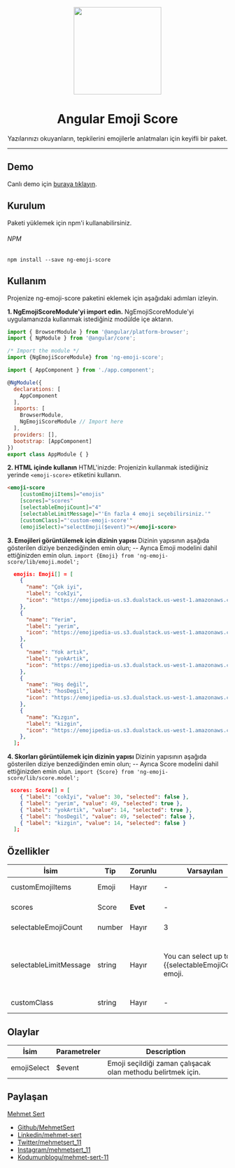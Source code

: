 <p align="center">
  <img height="200px" width="200px" style="text-align: center;" src="https://www.mehmetsert.com.tr/assets/img/ng-emoji-score.png">
  <h1 align="center">Angular Emoji Score</h1>
</p>
<p align="center">Yazılarınızı okuyanların, tepkilerini emojilerle anlatmaları için keyifli bir paket.</p>

------------

## Demo
Canlı demo için [buraya tıklayın](https://mehmetsert.com.tr "buraya tıklayın").

## Kurulum
Paketi yüklemek için npm'i kullanabilirsiniz.

###### NPM
```
npm install --save ng-emoji-score
```

## Kullanım
Projenize ng-emoji-score paketini eklemek için aşağıdaki adımları izleyin.

**1.  NgEmojiScoreModule'yi import edin.**
NgEmojiScoreModule'yi uygulamanızda kullanmak istediğiniz modülde içe aktarın.
```javascript
import { BrowserModule } from '@angular/platform-browser';
import { NgModule } from '@angular/core';

/* Import the module */
import {NgEmojiScoreModule} from 'ng-emoji-score';

import { AppComponent } from './app.component';

@NgModule({
  declarations: [
    AppComponent
  ],
  imports: [
    BrowserModule,
    NgEmojiScoreModule // Import here
  ],
  providers: [],
  bootstrap: [AppComponent]
})
export class AppModule { }

```

**2.  HTML içinde kullanın**
HTML'inizde: Projenizin kullanmak istediğiniz yerinde `<emoji-score>` etiketini kullanın.
```html
<emoji-score
  	[customEmojiItems]="emojis"
  	[scores]="scores"
  	[selectableEmojiCount]="4"
  	[selectableLimitMessage]="'En fazla 4 emoji seçebilirsiniz.'"
  	[customClass]="'custom-emoji-score'"
  	(emojiSelect)="selectEmoji($event)"></emoji-score>
```

**3.  Emojileri görüntülemek için dizinin yapısı**
Dizinin yapısının aşağıda gösterilen diziye benzediğinden emin olun;
-- Ayrıca Emoji modelini dahil ettiğinizden emin olun. `import {Emoji} from 'ng-emoji-score/lib/emoji.model';`
```json
  emojis: Emoji[] = [
    {
      "name": "Çok iyi",
      "label": "cokIyi",
      "icon": "https://emojipedia-us.s3.dualstack.us-west-1.amazonaws.com/thumbs/72/emojione/211/face-with-tears-of-joy_1f602.png"
    },
    {
      "name": "Yerim",
      "label": "yerim",
      "icon": "https://emojipedia-us.s3.dualstack.us-west-1.amazonaws.com/thumbs/72/emojione/211/smiling-face-with-heart-shaped-eyes_1f60d.png"
    },
    {
      "name": "Yok artık",
      "label": "yokArtik",
      "icon": "https://emojipedia-us.s3.dualstack.us-west-1.amazonaws.com/thumbs/72/emojione/211/face-screaming-in-fear_1f631.png"
    },
    {
      "name": "Hoş değil",
      "label": "hosDegil",
      "icon": "https://emojipedia-us.s3.dualstack.us-west-1.amazonaws.com/thumbs/72/emojione/211/thumbs-down-sign_1f44e.png"
    },
    {
      "name": "Kızgın",
      "label": "kizgin",
      "icon": "https://emojipedia-us.s3.dualstack.us-west-1.amazonaws.com/thumbs/72/emojione/211/face-with-look-of-triumph_1f624.png"
    },
  ];
```

**4.  Skorları görüntülemek için dizinin yapısı**
Dizinin yapısının aşağıda gösterilen diziye benzediğinden emin olun;
-- Ayrıca Score modelini dahil ettiğinizden emin olun. `import {Score} from 'ng-emoji-score/lib/score.model';`
```json
 scores: Score[] = [
    { "label": "cokIyi", "value": 30, "selected": false },
    { "label": "yerim", "value": 49, "selected": true },
    { "label": "yokArtik", "value": 14, "selected": true },
    { "label": "hosDegil", "value": 49, "selected": false },
    { "label": "kizgin", "value": 14, "selected": false }
  ];
```

## Özellikler
| İsim | Tip | Zorunlu | Varsayılan | Açıklama |
| ------------ | ------------ | ------------ | ------------ | ------------ |
| customEmojiItems | Emoji  | Hayır | - | Kendi emojilerinizi oluşturmanız içindir. |
| scores | Score | **Evet**  | - | Yazıya daha önceden verilen skorlardır. |
| selectableEmojiCount | number  | Hayır | 3 | En fazla seçilebilir emoji sayısıdır. |
| selectableLimitMessage | string  | Hayır | You can select up to {{selectableEmojiCount}} emoji. | selectableEmojiCount değerinden fazla emoji seçilmek istendiğinde ekranda çıkacak olan uyarı mesajıdır. |
| customClass | string  | Hayır | - | Kendi stil class'ınızı vermenize yarar. |

## Olaylar
| İsim | Parametreler | Description |
| ------------ | ------------ | ------------ | 
| emojiSelect | $event | Emoji seçildiği zaman çalışacak olan methodu belirtmek için. |

## Paylaşan
[Mehmet Sert](https://mehmetsert.com.tr "Mehmet Sert")
- [Github/MehmetSert](https://github.com/MehmetSert "Github/MehmetSert")
- [Linkedin/mehmet-sert](https://www.linkedin.com/in/mehmet-sert/ "Linkedin/mehmet-sert")
- [Twitter/mehmetsert_11](https://twitter.com/mehmetsert_11 "Twitter/mehmetsert_11")
- [Instagram/mehmetsert_11](https://www.instagram.com/mehmetsert_11/ "Instagram/mehmetsert_11")
- [Kodumunblogu/mehmet-sert-11](https://kodumunblogu.net/auth/mehmet-sert-11 "Kodumunblogu/mehmet-sert-11")
